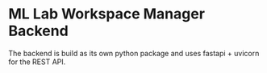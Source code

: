 # ML Lab Workspace Manager Backend
The backend is build as its own python package and uses fastapi + uvicorn for the REST API.
